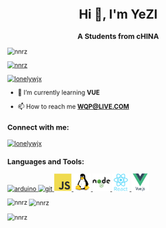 <h1 align="center">Hi 👋, I'm YeZI</h1>  
<h3 align="center">A Students from cHINA</h3>  

<p align="left"> <img src="https://komarev.com/ghpvc/?username=nnrz&label=Profile%20views&color=0e75b6&style=flat" alt="nnrz" /> </p>  

<p align="left"> <a href="https://github.com/ryo-ma/github-profile-trophy"><img src="https://github-profile-trophy.vercel.app/?username=nnrz" alt="nnrz" /></a> </p>  

<p align="left"> <a href="https://twitter.com/lonelywjx" target="blank"><img src="https://img.shields.io/twitter/follow/lonelywjx?logo=twitter&style=for-the-badge" alt="lonelywjx" /></a> </p>  

- 🌱 I’m currently learning **VUE**  

- 📫 How to reach me **WQP@LIVE.COM**  

<h3 align="left">Connect with me:</h3>  
<p align="left">  
<a href="https://twitter.com/lonelywjx" target="blank"><img align="center" src="https://raw.githubusercontent.com/rahuldkjain/github-profile-readme-generator/master/src/images/icons/Social/twitter.svg" alt="lonelywjx" height="30" width="40" /></a>  
</p>  

<h3 align="left">Languages and Tools:</h3>  
<p align="left"> <a href="https://www.arduino.cc/" target="_blank" rel="noreferrer"> <img src="https://cdn.worldvectorlogo.com/logos/arduino-1.svg" alt="arduino" width="40" height="40"/> </a> <a href="https://git-scm.com/" target="_blank" rel="noreferrer"> <img src="https://www.vectorlogo.zone/logos/git-scm/git-scm-icon.svg" alt="git" width="40" height="40"/> </a> <a href="https://developer.mozilla.org/en-US/docs/Web/JavaScript" target="_blank" rel="noreferrer"> <img src="https://raw.githubusercontent.com/devicons/devicon/master/icons/javascript/javascript-original.svg" alt="javascript" width="40" height="40"/> </a> <a href="https://www.linux.org/" target="_blank" rel="noreferrer"> <img src="https://raw.githubusercontent.com/devicons/devicon/master/icons/linux/linux-original.svg" alt="linux" width="40" height="40"/> </a> <a href="https://nodejs.org" target="_blank" rel="noreferrer"> <img src="https://raw.githubusercontent.com/devicons/devicon/master/icons/nodejs/nodejs-original-wordmark.svg" alt="nodejs" width="40" height="40"/> </a> <a href="https://reactjs.org/" target="_blank" rel="noreferrer"> <img src="https://raw.githubusercontent.com/devicons/devicon/master/icons/react/react-original-wordmark.svg" alt="react" width="40" height="40"/> </a> <a href="https://vuejs.org/" target="_blank" rel="noreferrer"> <img src="https://raw.githubusercontent.com/devicons/devicon/master/icons/vuejs/vuejs-original-wordmark.svg" alt="vuejs" width="40" height="40"/> </a> </p>  

<p><img align="left" src="https://github-readme-stats.vercel.app/api/top-langs?username=nnrz&show_icons=true&locale=en&layout=compact" alt="nnrz" /></p>  

<p>&nbsp;<img align="center" src="https://github-readme-stats.vercel.app/api?username=nnrz&show_icons=true&locale=en" alt="nnrz" /></p>  

<p><img align="center" src="https://github-readme-streak-stats.herokuapp.com/?user=nnrz&" alt="nnrz" /></p>  
